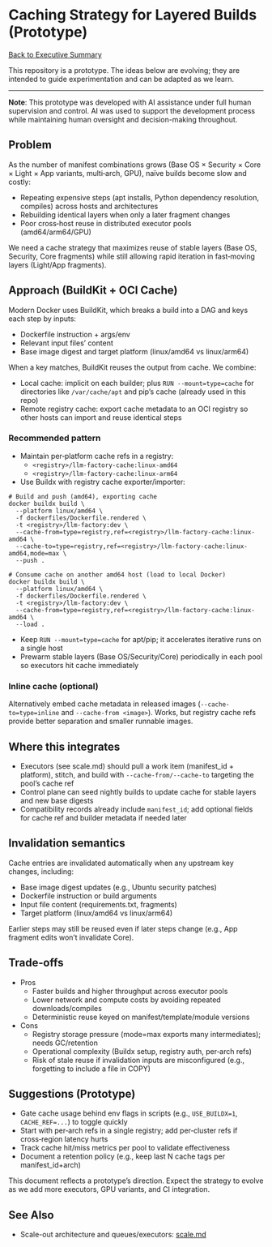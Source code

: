 # Caching Strategy for Layered Builds (Prototype)

[Back to Executive Summary](executive_summary.md)

This repository is a prototype. The ideas below are evolving; they are intended to guide experimentation and can be adapted as we learn.

---

**Note**: This prototype was developed with AI assistance under full human supervision and control. AI was used to support the development process while maintaining human oversight and decision-making throughout.

## Problem

As the number of manifest combinations grows (Base OS × Security × Core × Light × App variants, multi‑arch, GPU), naïve builds become slow and costly:

- Repeating expensive steps (apt installs, Python dependency resolution, compiles) across hosts and architectures
- Rebuilding identical layers when only a later fragment changes
- Poor cross‑host reuse in distributed executor pools (amd64/arm64/GPU)

We need a cache strategy that maximizes reuse of stable layers (Base OS, Security, Core fragments) while still allowing rapid iteration in fast‑moving layers (Light/App fragments).

## Approach (BuildKit + OCI Cache)

Modern Docker uses BuildKit, which breaks a build into a DAG and keys each step by inputs:

- Dockerfile instruction + args/env
- Relevant input files’ content
- Base image digest and target platform (linux/amd64 vs linux/arm64)

When a key matches, BuildKit reuses the output from cache. We combine:

- Local cache: implicit on each builder; plus `RUN --mount=type=cache` for directories like `/var/cache/apt` and pip’s cache (already used in this repo)
- Remote registry cache: export cache metadata to an OCI registry so other hosts can import and reuse identical steps

### Recommended pattern

- Maintain per‑platform cache refs in a registry:
  - `<registry>/llm-factory-cache:linux-amd64`
  - `<registry>/llm-factory-cache:linux-arm64`
- Use Buildx with registry cache exporter/importer:

```
# Build and push (amd64), exporting cache
docker buildx build \
  --platform linux/amd64 \
  -f dockerfiles/Dockerfile.rendered \
  -t <registry>/llm-factory:dev \
  --cache-from=type=registry,ref=<registry>/llm-factory-cache:linux-amd64 \
  --cache-to=type=registry,ref=<registry>/llm-factory-cache:linux-amd64,mode=max \
  --push .

# Consume cache on another amd64 host (load to local Docker)
docker buildx build \
  --platform linux/amd64 \
  -f dockerfiles/Dockerfile.rendered \
  -t <registry>/llm-factory:dev \
  --cache-from=type=registry,ref=<registry>/llm-factory-cache:linux-amd64 \
  --load .
```

- Keep `RUN --mount=type=cache` for apt/pip; it accelerates iterative runs on a single host
- Prewarm stable layers (Base OS/Security/Core) periodically in each pool so executors hit cache immediately

### Inline cache (optional)

Alternatively embed cache metadata in released images (`--cache-to=type=inline` and `--cache-from <image>`). Works, but registry cache refs provide better separation and smaller runnable images.

## Where this integrates

- Executors (see scale.md) should pull a work item (manifest_id + platform), stitch, and build with `--cache-from/--cache-to` targeting the pool’s cache ref
- Control plane can seed nightly builds to update cache for stable layers and new base digests
- Compatibility records already include `manifest_id`; add optional fields for cache ref and builder metadata if needed later

## Invalidation semantics

Cache entries are invalidated automatically when any upstream key changes, including:

- Base image digest updates (e.g., Ubuntu security patches)
- Dockerfile instruction or build arguments
- Input file content (requirements.txt, fragments)
- Target platform (linux/amd64 vs linux/arm64)

Earlier steps may still be reused even if later steps change (e.g., App fragment edits won’t invalidate Core).

## Trade‑offs

- Pros
  - Faster builds and higher throughput across executor pools
  - Lower network and compute costs by avoiding repeated downloads/compiles
  - Deterministic reuse keyed on manifest/template/module versions
- Cons
  - Registry storage pressure (mode=max exports many intermediates); needs GC/retention
  - Operational complexity (Buildx setup, registry auth, per‑arch refs)
  - Risk of stale reuse if invalidation inputs are misconfigured (e.g., forgetting to include a file in COPY)

## Suggestions (Prototype)

- Gate cache usage behind env flags in scripts (e.g., `USE_BUILDX=1`, `CACHE_REF=...`) to toggle quickly
- Start with per‑arch refs in a single registry; add per‑cluster refs if cross‑region latency hurts
- Track cache hit/miss metrics per pool to validate effectiveness
- Document a retention policy (e.g., keep last N cache tags per manifest_id+arch)

This document reflects a prototype’s direction. Expect the strategy to evolve as we add more executors, GPU variants, and CI integration.

## See Also

- Scale-out architecture and queues/executors: [scale.md](scale.md)
